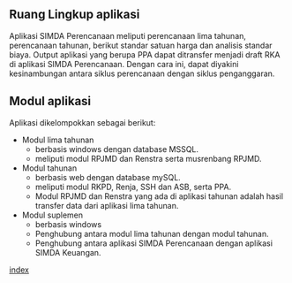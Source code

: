 ## Ruang Lingkup aplikasi

Aplikasi SIMDA Perencanaan meliputi perencanaan lima tahunan, perencanaan tahunan, berikut standar satuan harga dan analisis standar biaya. Output aplikasi yang berupa PPA dapat ditransfer menjadi draft RKA di aplikasi SIMDA Perencanaan. Dengan cara ini, dapat diyakini kesinambungan antara siklus perencanaan dengan siklus penganggaran.

## Modul aplikasi

Aplikasi dikelompokkan sebagai berikut:
- Modul lima tahunan
  - berbasis windows dengan database MSSQL.
  - meliputi modul RPJMD dan Renstra serta musrenbang RPJMD.
- Modul tahunan
  - berbasis web dengan database mySQL.
  - meliputi modul RKPD, Renja, SSH dan ASB, serta PPA.
  - Modul RPJMD dan Renstra yang ada di aplikasi tahunan adalah hasil transfer data dari aplikasi lima tahunan.
- Modul suplemen
  - berbasis windows
  - Penghubung antara modul lima tahunan dengan modul tahunan.
  - Penghubung antara aplikasi SIMDA Perencanaan dengan aplikasi SIMDA Keuangan.

[index](index.md)